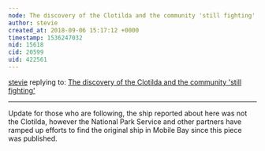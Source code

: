 ```yaml
---
node: The discovery of the Clotilda and the community 'still fighting' 
author: stevie
created_at: 2018-09-06 15:17:12 +0000
timestamp: 1536247032
nid: 15618
cid: 20599
uid: 422561
---
```




[stevie](../profile/stevie) replying to: [The discovery of the Clotilda and the community 'still fighting' ](../notes/stevie/01-26-2018/the-discovery-of-the-clotilda-and-the-community-still-fighting)

----
Update for those who are following, the ship reported about here was not the Clotilda, however the National Park Service and other partners have ramped up efforts to find the original ship in Mobile Bay since this piece was published. 